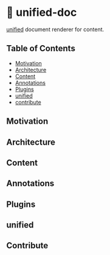 # 📜 unified-doc

[unified][unified] document renderer for content.

## Table of Contents
- [Motivation](#motivation)
- [Architecture](#architecture)
- [Content](#content)
- [Annotations](#annotations)
- [Plugins](#plugins)
- [unified](#unified)
- [contribute](#contribute)

## Motivation

## Architecture

## Content

## Annotations

## Plugins

## unified

## Contribute

<!-- Definition -->
[unified]: https://unifiedjs.com/
